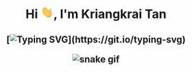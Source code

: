 <h1 align="center">
Hi <img src="https://raw.githubusercontent.com/ABSphreak/ABSphreak/master/gifs/Hi.gif" width="30px">, I'm Kriangkrai Tan

  
  <h2 align="center">
    
[![Typing SVG](https://readme-typing-svg.herokuapp.com?duration=3000&center=true&width=450&lines=Welcome+to+my+Github+Page!;I'm+Kriangkrai+Tan.;I'm+interest+in+programming+&+mathematics+💻.)](https://git.io/typing-svg)

![snake gif](https://github.com/null3000/null3000/blob/output/github-contribution-grid-snake.svg)
<!--
**kriangkraitan/kriangkraitan** is a ✨ _special_ ✨ repository because its `README.md` (this file) appears on your GitHub profile.

Here are some ideas to get you started:

- 🔭 I’m currently working on ...
- 🌱 I’m currently learning ...
- 👯 I’m looking to collaborate on ...
- 🤔 I’m looking for help with ...
- 💬 Ask me about ...
- 📫 How to reach me: ...
- 😄 Pronouns: ...
- ⚡ Fun fact: ...
-->
